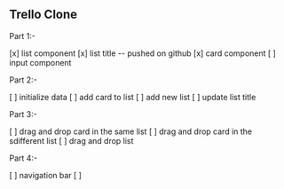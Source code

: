 ## Trello Clone

Part 1:-

[x] list component
[x] list title -- pushed on github
[x] card component
[ ] input component

Part 2:-

[ ] initialize data
[ ] add card to list
[ ] add new list
[ ] update list title

Part 3:-

[ ] drag and drop card in the same list
[ ] drag and drop card in the sdifferent list
[ ] drag and drop list

Part 4:-

[ ] navigation bar
[ ]
